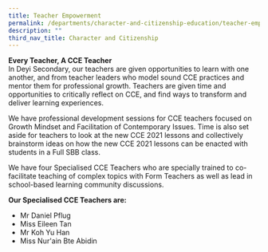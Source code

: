 ```yaml
---
title: Teacher Empowerment
permalink: /departments/character-and-citizenship-education/teacher-empowerment/
description: ""
third_nav_title: Character and Citizenship
---
```

**Every Teacher, A CCE Teacher** <br>
In Deyi Secondary, our teachers are given opportunities to learn with one another, and from teacher leaders who model sound CCE practices and mentor them for professional growth. Teachers are given time and opportunities to critically reflect on CCE, and find ways to transform and deliver learning experiences. 

We have professional development sessions for CCE teachers focused on Growth Mindset and Facilitation of Contemporary Issues. Time is also set aside for teachers to look at the new CCE 2021 lessons and collectively brainstorm ideas on how the new CCE 2021 lessons can be enacted with students in a Full SBB class.

We have four Specialised CCE Teachers who are specially trained to co-facilitate teaching of complex topics with Form Teachers as well as lead in school-based learning community discussions.

**Our Specialised CCE Teachers are:**
* Mr Daniel Pflug  
* Miss Eileen Tan  
* Mr Koh Yu Han   
* Miss Nur'ain Bte Abidin